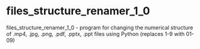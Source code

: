 # files_structure_renamer_1_0
files_structure_renamer_1_0 - program for changing the numerical structure of .mp4, .jpg, .png, .pdf, .pptx, .ppt files using Python (replaces 1-9 with 01-09)
